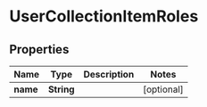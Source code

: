 # UserCollectionItemRoles

## Properties
Name | Type | Description | Notes
------------ | ------------- | ------------- | -------------
**name** | **String** |  |  [optional]

